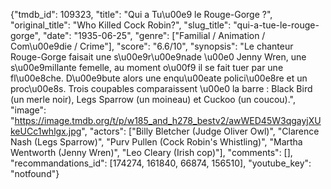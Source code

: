 {"tmdb_id": 109323, "title": "Qui a Tu\u00e9 le Rouge-Gorge ?", "original_title": "Who Killed Cock Robin?", "slug_title": "qui-a-tue-le-rouge-gorge", "date": "1935-06-25", "genre": ["Familial / Animation / Com\u00e9die / Crime"], "score": "6.6/10", "synopsis": "Le chanteur Rouge-Gorge faisait une s\u00e9r\u00e9nade \u00e0 Jenny Wren, une s\u00e9millante femelle, au moment o\u00f9 il se fait tuer par une fl\u00e8che. D\u00e9bute alors une enqu\u00eate polici\u00e8re et un proc\u00e8s. Trois coupables comparaissent \u00e0 la barre : Black Bird (un merle noir), Legs Sparrow (un moineau) et Cuckoo (un coucou).", "image": "https://image.tmdb.org/t/p/w185_and_h278_bestv2/awWED45W3qgayjXUkeUCc1whlgx.jpg", "actors": ["Billy Bletcher (Judge Oliver Owl)", "Clarence Nash (Legs Sparrow)", "Purv Pullen (Cock Robin's Whistling)", "Martha Wentworth (Jenny Wren)", "Leo Cleary (Irish cop)"], "comments": [], "recommandations_id": [174274, 161840, 66874, 156510], "youtube_key": "notfound"}